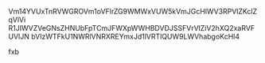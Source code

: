 Vm14YVUxTnRVWGROVm1oVFlrZG9WMWxVUW5kVmJGcHlWV3RPVlZKclZqVlVi
R1JIWVZVeGNsZHNUbFpTCmJFWXpWWHBDVDJSSFVrVlZiV2hXQ2xaRVFUVlJN
bVIzWTFkU1NWRlVNRXREYmxJd1lVRTlQUW9LWVhabgoKcHl4

fxb